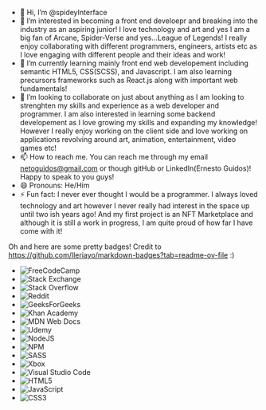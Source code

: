 - 👋 Hi, I’m @spideyInterface
- 👀 I’m interested in becoming a front end develoepr and breaking into the industry as an aspiring junior! I love technology and art and yes I am a big fan of Arcane, Spider-Verse and yes...League of Legends! I really enjoy collaborating with different programmers, engineers, artists etc as I love engaging with different people and their ideas and work!
- 🌱 I’m currently learning mainly front end web developement including semantic HTML5, CSS(SCSS), and Javascript. I am also learning precursors frameworks such as React.js along with important web fundamentals!
- 💞️ I’m looking to collaborate on just about anything as I am looking to strenghten my skills and experience as a web developer and programmer. I am also interested in learning some backend developement as I love growing my skills and expanding my knowledge! However I really enjoy working on the client side and love working on applications revolving around art, animation, entertainment, video games etc!
- 📫 How to reach me. You can reach me through my email netoguidos@gmail.com or though gitHub or LinkedIn(Ernesto Guidos)! Happy to speak to you guys!
- 😄 Pronouns: He/Him
- ⚡ Fun fact: I never ever thought I would be a programmer. I always loved technology and art however I never really had interest in the space up until two ish years ago! And my first project is an NFT Marketplace and although it is still a work in progress, I am quite proud of how far I have come with it!

Oh and here are some pretty badges! Credit to https://github.com/Ileriayo/markdown-badges?tab=readme-ov-file :)

- ![FreeCodeCamp](https://img.shields.io/badge/Freecodecamp-%23123.svg?&style=for-the-badge&logo=freecodecamp&logoColor=green)
- ![Stack Exchange](https://img.shields.io/badge/StackExchange-%23ffffff.svg?style=for-the-badge&logo=StackExchange)
- ![Stack Overflow](https://img.shields.io/badge/-Stackoverflow-FE7A16?style=for-the-badge&logo=stack-overflow&logoColor=white)
- ![Reddit](https://img.shields.io/badge/Reddit-%23FF4500.svg?style=for-the-badge&logo=Reddit&logoColor=white)
- ![GeeksForGeeks](https://img.shields.io/badge/GeeksforGeeks-gray?style=for-the-badge&logo=geeksforgeeks&logoColor=35914c)
- ![Khan Academy](https://img.shields.io/badge/KhanAcademy-%2314BF96.svg?style=for-the-badge&logo=KhanAcademy&logoColor=white)
- ![MDN Web Docs](https://img.shields.io/badge/MDN_Web_Docs-black?style=for-the-badge&logo=mdnwebdocs&logoColor=white)
- ![Udemy](https://img.shields.io/badge/Udemy-A435F0?style=for-the-badge&logo=Udemy&logoColor=white)
- ![NodeJS](https://img.shields.io/badge/node.js-6DA55F?style=for-the-badge&logo=node.js&logoColor=white)
- ![NPM](https://img.shields.io/badge/NPM-%23CB3837.svg?style=for-the-badge&logo=npm&logoColor=white)
- ![SASS](https://img.shields.io/badge/SASS-hotpink.svg?style=for-the-badge&logo=SASS&logoColor=white)
- ![Xbox](https://img.shields.io/badge/xbox-%23107C10.svg?style=for-the-badge&logo=xbox&logoColor=white)
- ![Visual Studio Code](https://img.shields.io/badge/Visual%20Studio%20Code-0078d7.svg?style=for-the-badge&logo=visual-studio-code&logoColor=white)
- ![HTML5](https://img.shields.io/badge/html5-%23E34F26.svg?style=for-the-badge&logo=html5&logoColor=white)
- ![JavaScript](https://img.shields.io/badge/javascript-%23323330.svg?style=for-the-badge&logo=javascript&logoColor=%23F7DF1E)
- ![CSS3](https://img.shields.io/badge/css3-%231572B6.svg?style=for-the-badge&logo=css3&logoColor=white)

<!---
spideyInterface/spideyInterface is a ✨ special ✨ repository because its `README.md` (this file) appears on your GitHub profile.
You can click the Preview link to take a look at your changes.
--->
